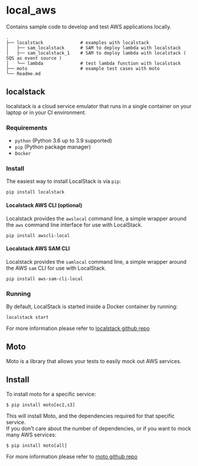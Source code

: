 # local_aws
Contains sample code to develop and test AWS applications locally.


    .
    ├── localstack              # examples with localstack
    │   ├── sam_localstack      # SAM to deploy lambda with localstack
    │   ├── sam_localstack_1    # SAM to deploy lambda with localstack ( SQS as event source )
    │   └── lambda              # test lambda function with localstack 
    ├── moto                    # example test cases with moto
    └── Readme.md

## localstack
localstack is a cloud service emulator that runs in a single container on your laptop or in your CI environment.

### Requirements

* `python` (Python 3.6 up to 3.9 supported)
* `pip` (Python package manager)
* `Docker`

### Install

The easiest way to install LocalStack is via `pip`:
```
pip install localstack
```

#### Localstack AWS CLI (optional)
Localstack provides the `awslocal` command line, a simple wrapper around the `aws` command line interface for use with LocalStack.
```
pip install awscli-local
```

#### Localstack AWS SAM CLI 
Localstack provides the `samlocal` command line, a simple wrapper around the AWS `sam` CLI for use with LocalStack.

```
pip install aws-sam-cli-local
```
### Running

By default, LocalStack is started inside a Docker container by running:
```
localstack start
```

For more information please refer to [localstack github repo](https://github.com/localstack/localstack)


## Moto
Moto is a library that allows your tests to easily mock out AWS services.

## Install

To install moto for a specific service:
```console
$ pip install moto[ec2,s3]
```
This will install Moto, and the dependencies required for that specific service.  
If you don't care about the number of dependencies, or if you want to mock many AWS services:
```console
$ pip install moto[all]
```

For more information please refer to [moto github repo](https://github.com/spulec/moto)







